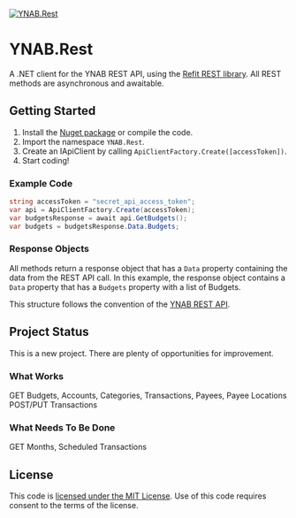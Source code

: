 [![YNAB.Rest](https://circleci.com/gh/jsmarble/YNAB.Rest.svg?style=shield)](https://app.circleci.com/pipelines/github/jsmarble/YNAB.Rest)

# YNAB.Rest
A .NET client for the YNAB REST API, using the [Refit REST library](https://github.com/reactiveui/refit). All REST methods are asynchronous and awaitable.

## Getting Started
1. Install the [Nuget package](https://www.nuget.org/packages/YNAB.Rest/) or compile the code.
2. Import the namespace `YNAB.Rest`.
3. Create an IApiClient by calling `ApiClientFactory.Create([accessToken])`.
4. Start coding!

### Example Code
```cs
string accessToken = "secret_api_access_token";
var api = ApiClientFactory.Create(accessToken);
var budgetsResponse = await api.GetBudgets();
var budgets = budgetsResponse.Data.Budgets;
```

### Response Objects
All methods return a response object that has a `Data` property containing the data from the REST API call. In this example, the response object contains a `Data` property that has a `Budgets` property with a list of Budgets.

This structure follows the convention of the [YNAB REST API](https://api.youneedabudget.com/v1).

## Project Status
This is a new project. There are plenty of opportunities for improvement.

### What Works
GET Budgets, Accounts, Categories, Transactions, Payees, Payee Locations
POST/PUT Transactions

### What Needs To Be Done
GET Months, Scheduled Transactions  

## License
This code is [licensed under the MIT License](LICENSE). Use of this code requires consent to the terms of the license.
